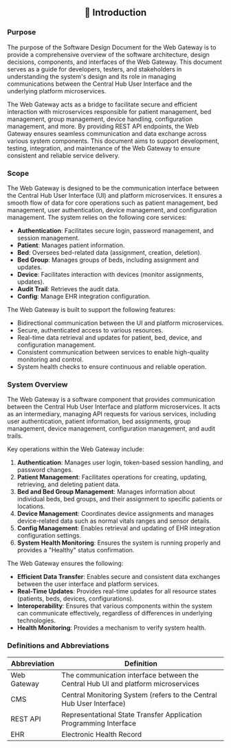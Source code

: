 <div align="center">
<h2> 🎯 Introduction </h2>
</div>

### Purpose

The purpose of the Software Design Document for the Web Gateway is to provide a comprehensive overview of the software architecture, design decisions, components, and interfaces of the Web Gateway. This document serves as a guide for developers, testers, and stakeholders in understanding the system's design and its role in managing communications between the Central Hub User Interface and the underlying platform microservices. 

The Web Gateway acts as a bridge to facilitate secure and efficient interaction with microservices responsible for patient management, bed management, group management, device handling, configuration management, and more. By providing REST API endpoints, the Web Gateway ensures seamless communication and data exchange across various system components. This document aims to support development, testing, integration, and maintenance of the Web Gateway to ensure consistent and reliable service delivery.

### Scope

The Web Gateway is designed to be the communication interface between the Central Hub User Interface (UI) and platform microservices. It ensures a smooth flow of data for core operations such as patient management, bed management, user authentication, device management, and configuration management. The system relies on the following core services:

- **Authentication**: Facilitates secure login, password management, and session management.
- **Patient**: Manages patient information.
- **Bed**: Oversees bed-related data (assignment, creation, deletion).
- **Bed Group**: Manages groups of beds, including assignment and updates.
- **Device**: Facilitates interaction with devices (monitor assignments, updates).
- **Audit Trail**: Retrieves the audit data.
- **Config**: Manage EHR integration configuration.

The Web Gateway is built to support the following features:

- Bidirectional communication between the UI and platform microservices.
- Secure, authenticated access to various resources.
- Real-time data retrieval and updates for patient, bed, device, and configuration management.
- Consistent communication between services to enable high-quality monitoring and control.
- System health checks to ensure continuous and reliable operation.

### System Overview

The Web Gateway is a software component that provides communication between the Central Hub User Interface and platform microservices. It acts as an intermediary, managing API requests for various services, including user authentication, patient information, bed assignments, group management, device management, configuration management, and audit trails.

Key operations within the Web Gateway include:

1. **Authentication**: Manages user login, token-based session handling, and password changes.
2. **Patient Management**: Facilitates operations for creating, updating, retrieving, and deleting patient data.
3. **Bed and Bed Group Management**: Manages information about individual beds, bed groups, and their assignment to specific patients or locations.
4. **Device Management**: Coordinates device assignments and manages device-related data such as normal vitals ranges and sensor details.
5. **Config Management**: Enables retrieval and updating of EHR integration configuration settings.
6. **System Health Monitoring**: Ensures the system is running properly and provides a "Healthy" status confirmation.

The Web Gateway ensures the following:

- **Efficient Data Transfer**: Enables secure and consistent data exchanges between the user interface and platform services.
- **Real-Time Updates**: Provides real-time updates for all resource states (patients, beds, devices, configurations).
- **Interoperability**: Ensures that various components within the system can communicate effectively, regardless of differences in underlying technologies.
- **Health Monitoring**: Provides a mechanism to verify system health.

### Definitions and Abbreviations

| Abbreviation          | Definition                                                                 |
|-----------------------|---------------------------------------------------------------------------|
| Web Gateway           | The communication interface between the Central Hub UI and platform microservices |
| CMS                   | Central Monitoring System (refers to the Central Hub User Interface)     |
| REST API              | Representational State Transfer Application Programming Interface        |
| EHR                   | Electronic Health Record                                                 |